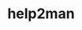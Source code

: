 ---
title: "help2man"
layout: cache
categories: [package, v0.18.1]
meta: {"versions": ["1.47.16"], "compilers": ["gcc@=7.3.1"], "oss": ["amzn2"], "platforms": ["linux"], "targets": ["aarch64", "graviton2", "x86_64_v3", "x86_64_v4"], "stacks": ["aws-isc", "aws-isc-aarch64", "root"], "num_specs": 4, "num_specs_by_stack": {"aws-isc": 2, "root": 4, "aws-isc-aarch64": 2}}
spec_details: [{"hash": "ckkifqee7vl4bjapyo52si72xffy2nco", "compiler": "gcc@=7.3.1", "versions": ["1.47.16"], "os": "amzn2", "platform": "linux", "target": "x86_64_v3", "variants": [], "stacks": ["aws-isc", "root"], "size": "-", "tarball": "https://binaries.spack.io/releases/v0.18.1/build_cache/linux-amzn2-x86_64_v3/gcc-7.3.1/help2man-1.47.16/linux-amzn2-x86_64_v3-gcc-7.3.1-help2man-1.47.16-ckkifqee7vl4bjapyo52si72xffy2nco.spack"}, {"hash": "wznmwkgv3jm6umkp57edaomiidgwh5l4", "compiler": "gcc@=7.3.1", "versions": ["1.47.16"], "os": "amzn2", "platform": "linux", "target": "graviton2", "variants": [], "stacks": ["aws-isc-aarch64", "root"], "size": "-", "tarball": "https://binaries.spack.io/releases/v0.18.1/build_cache/linux-amzn2-graviton2/gcc-7.3.1/help2man-1.47.16/linux-amzn2-graviton2-gcc-7.3.1-help2man-1.47.16-wznmwkgv3jm6umkp57edaomiidgwh5l4.spack"}, {"hash": "y75ifei3j7lydn3crdnifirgq4c5cx4p", "compiler": "gcc@=7.3.1", "versions": ["1.47.16"], "os": "amzn2", "platform": "linux", "target": "aarch64", "variants": [], "stacks": ["aws-isc-aarch64", "root"], "size": "-", "tarball": "https://binaries.spack.io/releases/v0.18.1/build_cache/linux-amzn2-aarch64/gcc-7.3.1/help2man-1.47.16/linux-amzn2-aarch64-gcc-7.3.1-help2man-1.47.16-y75ifei3j7lydn3crdnifirgq4c5cx4p.spack"}, {"hash": "qhaa6kibizmqyi6r4ky57ycibmzriccb", "compiler": "gcc@=7.3.1", "versions": ["1.47.16"], "os": "amzn2", "platform": "linux", "target": "x86_64_v4", "variants": [], "stacks": ["aws-isc", "root"], "size": "-", "tarball": "https://binaries.spack.io/releases/v0.18.1/build_cache/linux-amzn2-x86_64_v4/gcc-7.3.1/help2man-1.47.16/linux-amzn2-x86_64_v4-gcc-7.3.1-help2man-1.47.16-qhaa6kibizmqyi6r4ky57ycibmzriccb.spack"}]
---